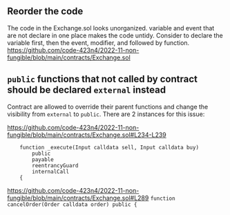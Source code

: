 ## Reorder the code 
The code in the Exchange.sol looks unorganized. variable and event that are not declare in one place makes the code untidy. Consider to declare the variable first, then the event, modifier, and followed by function.
https://github.com/code-423n4/2022-11-non-fungible/blob/main/contracts/Exchange.sol

## `public` functions that not called by contract should be declared `external` instead
Contract are allowed to override their parent functions and change the visibility from `external` to `public`. 
There are 2 instances for this issue:

https://github.com/code-423n4/2022-11-non-fungible/blob/main/contracts/Exchange.sol#L234-L239
```
    function _execute(Input calldata sell, Input calldata buy)
        public
        payable
        reentrancyGuard
        internalCall
    {
```

https://github.com/code-423n4/2022-11-non-fungible/blob/main/contracts/Exchange.sol#L289
```function cancelOrder(Order calldata order) public {```
